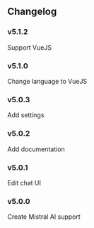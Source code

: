 ## Changelog

### v5.1.2

Support VueJS

### v5.1.0

Change language to VueJS

### v5.0.3

Add settings

### v5.0.2

Add documentation

### v5.0.1

Edit chat UI

### v5.0.0

Create Mistral AI support
